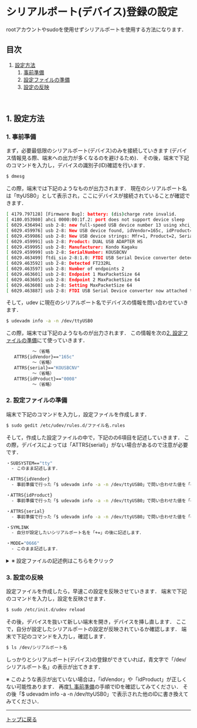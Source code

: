 # **シリアルポート(デバイス)登録の設定**

rootアカウントやsudoを使用せずシリアルポートを使用する方法になります．

## **目次**
1. [設定方法](#1-設定方法)
    1. [事前準備](#1-事前準備)
    2. [設定ファイルの準備](#2-設定ファイルの準備)
    3. [設定の反映](#3-設定の反映)

<br>

## **1. 設定方法**

### 1. 事前準備

まず，必要最低限のシリアルポート(デバイス)のみを接続していきます (デバイス情報見る際、端末への出力が多くなるのを避けるため)．
その後，端末で下記のコマンドを入力し，デバイスの識別子(ID)確認を行います．

```bash
$ dmesg
```

この際，端末では下記のようなものが出力されます．
現在のシリアルポート名は「ttyUSB0」として表示され，ここにデバイスが接続されていることが確認できます．

```bash
[ 4179.797128] [Firmware Bug]: battery: (dis)charge rate invalid.
[ 4180.053980] ahci 0000:00:1f.2: port does not support device sleep
[ 6029.436494] usb 2-8: new full-speed USB device number 13 using xhci_hcd
[ 6029.459976] usb 2-8: New USB device found, idVendor=165c, idProduct=0008
[ 6029.459986] usb 2-8: New USB device strings: Mfr=1, Product=2, SerialNumber=3
[ 6029.459991] usb 2-8: Product: DUAL USB ADAPTER HS
[ 6029.459995] usb 2-8: Manufacturer: Kondo Kagaku
[ 6029.459999] usb 2-8: SerialNumber: KOUSBCNV
[ 6029.463499] ftdi_sio 2-8:1.0: FTDI USB Serial Device converter detected
[ 6029.463592] usb 2-8: Detected FT232RL
[ 6029.463597] usb 2-8: Number of endpoints 2
[ 6029.463601] usb 2-8: Endpoint 1 MaxPacketSize 64
[ 6029.463605] usb 2-8: Endpoint 2 MaxPacketSize 64
[ 6029.463608] usb 2-8: Setting MaxPacketSize 64
[ 6029.463887] usb 2-8: FTDI USB Serial Device converter now attached to ttyUSB0（←現在のシリアルポート名）
```

そして，udev に現在のシリアルポート名でデバイスの情報を問い合わせていきます．

```bash
$ udevadm info -a -n /dev/ttyUSB0
```

この際，端末では下記のようなものが出力されます．
この情報を次の[2. 設定ファイルの準備](#2-設定ファイルの準備)にて使っていきます．

```bash
　　　　　　〜（省略
   ATTRS{idVendor}=="165c"
　　　　　　〜（省略）
   ATTRS{serial}=="KOUSBCNV"
　　　　　　〜（省略）
   ATTRS{idProduct}=="0008"
　　　　　　〜（省略）
```

### 2. 設定ファイルの準備

端末で下記のコマンドを入力し，設定ファイルを作成します．

```bash
$ sudo gedit /etc/udev/rules.d/ファイル名.rules
```

そして，作成した設定ファイルの中で，下記のの6項目を記述していきます．
この際，デバイスによっては「ATTRS{serial}」がない場合があるので注意が必要です．

```bash
・SUBSYSTEM=="tty"
  - このまま記述します．

・ATTRS{idVendor}
  - 事前準備で行った「$ udevadm info -a -n /dev/ttyUSB0」で問い合わせた値を「==」の後に記述します．

・ATTRS{idProduct}
  - 事前準備で行った「$ udevadm info -a -n /dev/ttyUSB0」で問い合わせた値を「==」の後に記述します．

・ATTRS{serial}
  - 事前準備で行った「$ udevadm info -a -n /dev/ttyUSB0」で問い合わせた値を「==」の後に記述します．

・SYMLINK
  - 自分が設定したいシリアルポート名を「+=」の後に記述します．

・MODE="0666"
  - このまま記述します．
```

<details><summary>※ 設定ファイルの記述例はこちらをクリック</summary>
<br>
  
```bash
＜記述例1＞
SUBSYSTEM=="tty", ATTRS{idVendor}=="165c", ATTRS{idProduct}=="0008", ATTRS{serial}=="KOUSBCNV", SYMLINK+="kondo", MODE="0666"
```

```bash
＜記述例2＞
SUBSYSTEM=="tty", ATTRS{idVendor}=="0403", ATTRS{idProduct}=="6015", SYMLINK+="dynamixel", MODE="0666"
```

```bash
＜記述例3＞
SUBSYSTEM=="tty", ATTRS{idVendor}=="0403", ATTRS{idProduct}=="6001", ATTRS{serial}=="kobuki_AI02MP57", SYMLINK+="kobuki", MODE="0666"
```

```bash
＜記述例4＞
SUBSYSTEM=="tty", ATTRS{idVendor}=="0403", ATTRS{idProduct}=="6001", ATTRS{serial}=="kobuki_AI02MW2H", SYMLINK+="sobit", MODE="0666"
```

</details>

### 3. 設定の反映

設定ファイルを作成したら，早速この設定を反映させていきます．
端末で下記のコマンドを入力し，設定を反映させます．

```bash
$ sudo /etc/init.d/udev reload
```

その後，デバイスを抜いて新しい端末を開き，デバイスを挿し直します．
ここで，自分が設定したシリアルポートの設定が反映されているか確認します．
端末で下記のコマンドを入力し，確認します．

```bash
$ ls /dev/シリアルポート名
```

しっかりとシリアルポート(デバイス)の登録ができていれば，青文字で「/dev/シリアルポート名」の表示が出てきます．

※ このような表示が出ていない場合は，「idVendor」や「idProduct」が正しくない可能性あります．
再度[1. 事前準備](#1-事前準備)の手順でIDを確認してみてください．
その後「$ udevadm info -a -n /dev/ttyUSB0」で表示された他のIDに書き換えてみてください．

---

[トップに戻る](#シリアルポート(デバイス)登録の設定)
